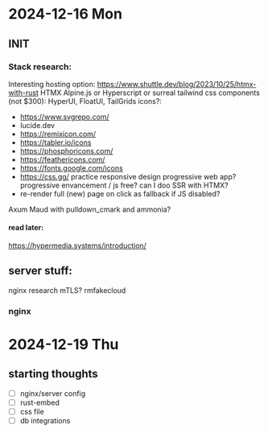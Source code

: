 # 2024-12-16 Mon
## INIT

### Stack research:
Interesting hosting option: https://www.shuttle.dev/blog/2023/10/25/htmx-with-rust
HTMX
Alpine.js or Hyperscript or surreal
tailwind css
components (not $300): HyperUI, FloatUI, TailGrids
icons?: 
- https://www.svgrepo.com/
- lucide.dev
- https://remixicon.com/
- https://tabler.io/icons
- https://phosphoricons.com/
- https://feathericons.com/
- https://fonts.google.com/icons
- https://css.gg/
practice responsive design
progressive web app?
progressive envancement / js free?
can I doo SSR with HTMX?
- re-render full (new) page on click as fallback if JS disabled?

Axum
Maud
with pulldown_cmark and ammonia?

#### read later:
https://hypermedia.systems/introduction/



## server stuff:
nginx research
mTLS?
rmfakecloud


### nginx


# 2024-12-19 Thu
## starting thoughts
- [ ] nginx/server config
- [ ] rust-embed
- [ ] css file
- [ ] db integrations
